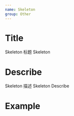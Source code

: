 ```yaml
---
name: Skeleton
group: Other
---
```


# Title

Skeleton 标题
Skeleton

# Describe

Skeleton 描述
Skeleton Describe

# Example
